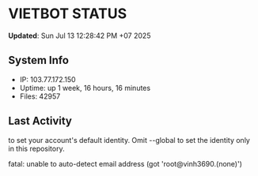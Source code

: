 # VIETBOT STATUS
**Updated**: Sun Jul 13 12:28:42 PM +07 2025

## System Info
- IP: 103.77.172.150
- Uptime: up 1 week, 16 hours, 16 minutes
- Files: 42957

## Last Activity

to set your account's default identity.
Omit --global to set the identity only in this repository.

fatal: unable to auto-detect email address (got 'root@vinh3690.(none)')
